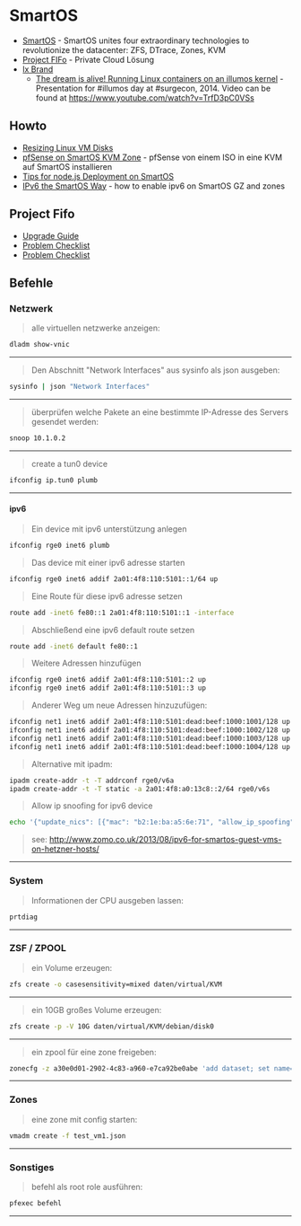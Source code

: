 # SmartOS

* [SmartOS](http://smartos.org/) - SmartOS unites four extraordinary technologies to revolutionize the datacenter:
ZFS, DTrace, Zones, KVM
* [Project FIFo](https://project-fifo.net/) - Private Cloud Lösung
* [lx Brand](http://wiki.smartos.org/display/DOC/lx+Brand)
  * [The dream is alive! Running Linux containers on an illumos kernel](http://www.slideshare.net/bcantrill/illumos-lx) - Presentation for #illumos day at #surgecon, 2014. Video can be found at https://www.youtube.com/watch?v=TrfD3pC0VSs

## Howto
* [Resizing Linux VM Disks](http://wiki.smartos.org/display/DOC/Resizing+Linux+VM+Disks)
* [pfSense on SmartOS KVM Zone](http://nullworks.wordpress.com/2013/12/19/pfsense-on-smartos-kvm-zone/) - pfSense von einem ISO in eine KVM auf SmartOS installieren
* [Tips for node.js Deployment on SmartOS](http://marius.me.uk/blog/2013/04/tips-nodejs-deployment-smartos/)
* [IPv6 the SmartOS Way](https://digitalelf.net/2014/10/ipv6-the-smartos-way/) - how to enable ipv6 on SmartOS GZ and zones

## Project Fifo

* [Upgrade Guide](https://docs.project-fifo.net/general/upgrade.html)
* [Problem Checklist](https://project-fifo.net/display/PF/Problem+Checklist)
* [Problem Checklist](https://docs.project-fifo.net/en/dev/troubleshooting.html)

## Befehle

### Netzwerk

> alle virtuellen netzwerke anzeigen:
```bash
dladm show-vnic
```

---
> Den Abschnitt "Network Interfaces" aus sysinfo als json ausgeben:
```bash
sysinfo | json "Network Interfaces"
```

---
> überprüfen welche Pakete an eine bestimmte IP-Adresse des Servers gesendet werden:
```bash
snoop 10.1.0.2
```

---
> create a tun0 device
```bash
ifconfig ip.tun0 plumb
```


---

#### ipv6

> Ein device mit ipv6 unterstützung anlegen
```bash
ifconfig rge0 inet6 plumb
```
> Das device mit einer ipv6 adresse starten
```bash
ifconfig rge0 inet6 addif 2a01:4f8:110:5101::1/64 up
```
> Eine Route für diese ipv6 adresse setzen
```bash
route add -inet6 fe80::1 2a01:4f8:110:5101::1 -interface
```
> Abschließend eine ipv6 default route setzen
```bash
route add -inet6 default fe80::1
```
> Weitere Adressen hinzufügen
```bash
ifconfig rge0 inet6 addif 2a01:4f8:110:5101::2 up
ifconfig rge0 inet6 addif 2a01:4f8:110:5101::3 up
```
> Anderer Weg um neue Adressen hinzuzufügen:
```bash
ifconfig net1 inet6 addif 2a01:4f8:110:5101:dead:beef:1000:1001/128 up
ifconfig net1 inet6 addif 2a01:4f8:110:5101:dead:beef:1000:1002/128 up
ifconfig net1 inet6 addif 2a01:4f8:110:5101:dead:beef:1000:1003/128 up
ifconfig net1 inet6 addif 2a01:4f8:110:5101:dead:beef:1000:1004/128 up
```
> Alternative mit ipadm:
```bash
ipadm create-addr -t -T addrconf rge0/v6a
ipadm create-addr -t -T static -a 2a01:4f8:a0:13c8::2/64 rge0/v6s
```
> Allow ip snoofing for ipv6 device
```bash
echo '{"update_nics": [{"mac": "b2:1e:ba:a5:6e:71", "allow_ip_spoofing": true}]}' | vmadm update e5c4e68f-9b21-4d46-9c12-1e870b05e470
```
> see: http://www.zomo.co.uk/2013/08/ipv6-for-smartos-guest-vms-on-hetzner-hosts/

---


### System

> Informationen der CPU ausgeben lassen:
```bash
prtdiag
```

----
### ZSF / ZPOOL

> ein Volume erzeugen:
```bash
zfs create -o casesensitivity=mixed daten/virtual/KVM
```

---
> ein 10GB großes Volume erzeugen:
```bash
zfs create -p -V 10G daten/virtual/KVM/debian/disk0
```

---
> ein zpool für eine zone freigeben:
```bash
zonecfg -z a30e0d01-2902-4c83-a960-e7ca92be0abe 'add dataset; set name="zones/daten"; end; verify; commit'
```

----
### Zones

> eine zone mit config starten:
```bash
vmadm create -f test_vm1.json
```

----
### Sonstiges

> befehl als root role ausführen:
```bash
pfexec befehl
```

----